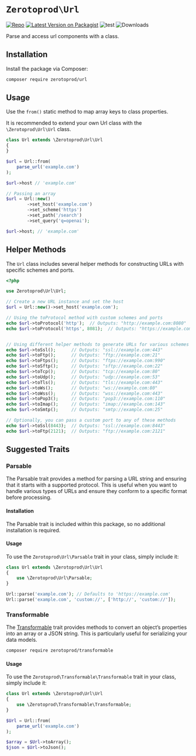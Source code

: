 # `Zerotoprod\Url`
[![Repo](https://img.shields.io/badge/github-gray?logo=github)](https://github.com/zero-to-prod/url)
[![Latest Version on Packagist](https://img.shields.io/packagist/v/zero-to-prod/url.svg)](https://packagist.org/packages/zero-to-prod/url)
![test](https://github.com/zero-to-prod/url/actions/workflows/phpunit.yml/badge.svg)
![Downloads](https://img.shields.io/packagist/dt/zero-to-prod/url.svg?style=flat-square&#41;]&#40;https://packagist.org/packages/zero-to-prod/url&#41)

Parse and access url components with a class.

## Installation

Install the package via Composer:

```bash
composer require zerotoprod/url
```

## Usage

Use the `from()` static method to map array keys to class properties.

It is recommended to extend your own Url class with the `\Zerotoprod\Url\Url` class.

```php
class Url extends \Zerotoprod\Url\Url
{
}

$url = Url::from(
    parse_url('example.com')
); 

$url->host // 'example.com'

// Passing an array 
$url = Url::new()
        ->set_host('example.com')
        ->set_scheme('https')
        ->set_path('/search')
        ->set_query('q=openai');

$url->host; // 'example.com'
```
## Helper Methods

The `Url` class includes several helper methods for constructing URLs with specific schemes and ports.

```php
<?php

use Zerotoprod\Url\Url;

// Create a new URL instance and set the host
$url = Url::new()->set_host('example.com');

// Using the toProtocol method with custom schemes and ports
echo $url->toProtocol('http');  // Outputs: "http://example.com:8080"
echo $url->toProtocol('https', 8081);  // Outputs: "https://example.com:8081"


// Using different helper methods to generate URLs for various schemes
echo $url->toSsl();      // Outputs: "ssl://example.com:443"
echo $url->toFtp();      // Outputs: "ftp://example.com:21"
echo $url->toFtps();     // Outputs: "ftps://example.com:990"
echo $url->toSftp();     // Outputs: "sftp://example.com:22"
echo $url->toTcp();      // Outputs: "tcp://example.com:80"
echo $url->toUdp();      // Outputs: "udp://example.com:53"
echo $url->toTls();      // Outputs: "tls://example.com:443"
echo $url->toWs();       // Outputs: "ws://example.com:80"
echo $url->toWss();      // Outputs: "wss://example.com:443"
echo $url->toPop3();     // Outputs: "pop3://example.com:110"
echo $url->toImap();     // Outputs: "imap://example.com:143"
echo $url->toSmtp();     // Outputs: "smtp://example.com:25"

// Optionally, you can pass a custom port to any of these methods
echo $url->toSsl(8443);  // Outputs: "ssl://example.com:8443"
echo $url->toFtp(2121);  // Outputs: "ftp://example.com:2121"
```

## Suggested Traits

### Parsable

The Parsable trait provides a method for parsing a URL string and ensuring that it starts with a supported protocol. This is useful when you want to
handle various types of URLs and ensure they conform to a specific format before processing.

#### Installation

The Parsable trait is included within this package, so no additional installation is required.

#### Usage

To use the `Zerotoprod\Url\Parsable` trait in your class, simply include it:

```php
class Url extends \Zerotoprod\Url\Url
{
    use \Zerotoprod\Url\Parsable;
}

Url::parse('example.com'); // Defaults to 'https://example.com'
Url::parse('example.com', 'custom://', ['http://', 'custom://']);
```

### Transformable

The [Transformable](https://github.com/zero-to-prod/transformable) trait provides methods to convert an object’s properties into an array or a JSON
string. This is particularly useful for serializing your data models.

```bash
composer require zerotoprod/transformable
```

#### Usage

To use the `Zerotoprod\Transformable\Transformable` trait in your class, simply include it:

```php
class Url extends \Zerotoprod\Url\Url
{
    use \Zerotoprod\Transformable\Transformable;
}

$Url = Url::from(
    parse_url('example.com')
);

$array = $Url->toArray();
$json = $Url->toJson();
```